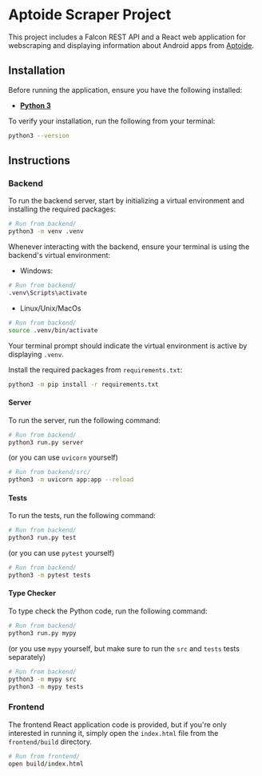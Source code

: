 # Aptoide Scraper Project

This project includes a Falcon REST API and a React web application for webscraping and displaying information about Android apps from [Aptoide](https://en.aptoide.com/).

## Installation

Before running the application, ensure you have the following installed:

-   [**Python 3**](https://www.python.org/downloads/)

To verify your installation, run the following from your terminal:

```bash
python3 --version
```

## Instructions

### Backend

To run the backend server, start by initializing a virtual environment and installing the required packages:

```bash
# Run from backend/
python3 -m venv .venv
```

Whenever interacting with the backend, ensure your terminal is using the backend's virtual environment:

* Windows:
```bash
# Run from backend/
.venv\Scripts\activate
```

* Linux/Unix/MacOs
```bash
# Run from backend/
source .venv/bin/activate
```

Your terminal prompt should indicate the virtual environment is active by displaying `.venv`.

Install the required packages from `requirements.txt`:

```bash
python3 -m pip install -r requirements.txt
```

#### Server

To run the server, run the following command:

```bash
# Run from backend/
python3 run.py server
```

(or you can use `uvicorn` yourself)

```bash
# Run from backend/src/
python3 -m uvicorn app:app --reload
```

#### Tests

To run the tests, run the following command:

```bash
# Run from backend/
python3 run.py test
```

(or you can use `pytest` yourself)

```bash
# Run from backend/
python3 -m pytest tests
```

#### Type Checker

To type check the Python code, run the following command:

```bash
# Run from backend/
python3 run.py mypy
```

(or you use `mypy` yourself, but make sure to run the `src` and `tests` tests separately)

```bash
# Run from backend/
python3 -m mypy src
python3 -m mypy tests
```

### Frontend

The frontend React application code is provided, but if you're only interested in running it, simply open the `index.html` file from the `frontend/build` directory.

```bash
# Run from frontend/
open build/index.html
```
